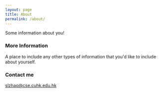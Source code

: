 ```yaml
---
layout: page
title: About
permalink: /about/
---
```


Some information about you!

### More Information

A place to include any other types of information that you'd like to include about yourself.

### Contact me

[slzhao@cse.cuhk.edu.hk](mailto:slzhao@cse.cuhk.edu.hk)
